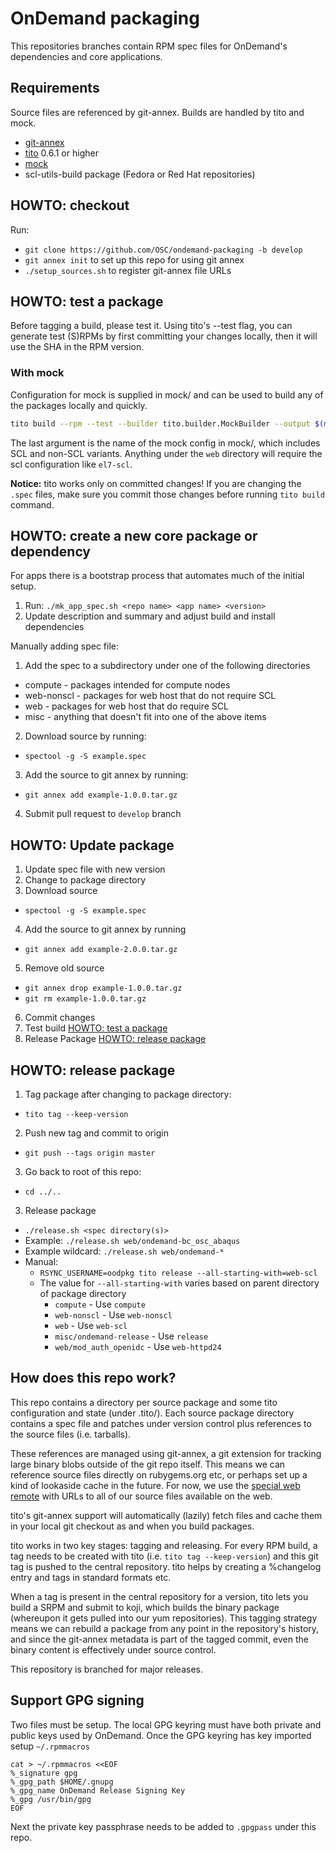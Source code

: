 # OnDemand packaging

This repositories branches contain RPM spec files for OnDemand's dependencies and core applications.

## Requirements

Source files are referenced by git-annex.  Builds are handled by tito and mock.

* [git-annex](http://git-annex.branchable.com/)
* [tito](https://github.com/dgoodwin/tito) 0.6.1 or higher
* [mock](http://fedoraproject.org/wiki/Projects/Mock)
* scl-utils-build package (Fedora or Red Hat repositories)

## HOWTO: checkout

Run:

* `git clone https://github.com/OSC/ondemand-packaging -b develop`
* `git annex init` to set up this repo for using git annex
* `./setup_sources.sh` to register git-annex file URLs

## HOWTO: test a package

Before tagging a build, please test it.  Using tito's --test flag, you can
generate test (S)RPMs by first committing your changes locally, then it will
use the SHA in the RPM version.

### With mock

Configuration for mock is supplied in mock/ and can be used to build any of
the packages locally and quickly.

```sh
tito build --rpm --test --builder tito.builder.MockBuilder --output $(mktemp -d) --arg mock_config_dir=mock/ --dist=.el7 --arg mock=el7-nonscl
```

The last argument is the name of the mock config in mock/, which includes SCL
and non-SCL variants.  Anything under the `web` directory will require the scl configuration like `el7-scl`.

**Notice:** tito works only on committed changes! If you are changing the `.spec` files, make sure you commit those changes before running `tito build` command.

## HOWTO: create a new core package or dependency

For apps there is a bootstrap process that automates much of the initial setup.

1. Run: `./mk_app_spec.sh <repo name> <app name> <version>`
2. Update description and summary and adjust build and install dependencies

Manually adding spec file:

1. Add the spec to a subdirectory under one of the following directories
  * compute - packages intended for compute nodes
  * web-nonscl - packages for web host that do not require SCL
  * web - packages for web host that do require SCL
  * misc - anything that doesn't fit into one of the above items
2. Download source by running:
  * `spectool -g -S example.spec`
3. Add the source to git annex by running:
  * `git annex add example-1.0.0.tar.gz`
4. Submit pull request to `develop` branch

## HOWTO: Update package

1. Update spec file with new version
2. Change to package directory
3. Download source
  * `spectool -g -S example.spec`
4. Add the source to git annex by running
  * `git annex add example-2.0.0.tar.gz`
5. Remove old source
  * `git annex drop example-1.0.0.tar.gz`
  * `git rm example-1.0.0.tar.gz`
6. Commit changes
7. Test build [HOWTO: test a package](#howto-test-a-package)
8. Release Package [HOWTO: release package](#howto-release-package)

## HOWTO: release package

1. Tag package after changing to package directory:
  * `tito tag --keep-version`
2. Push new tag and commit to origin
  * `git push --tags origin master`
3. Go back to root of this repo:
  * `cd ../..`
3. Release package
  * `./release.sh <spec directory(s)>`
  * Example: `./release.sh web/ondemand-bc_osc_abaqus`
  * Example wildcard: `./release.sh web/ondemand-*`
  * Manual:
    * `RSYNC_USERNAME=oodpkg tito release --all-starting-with=web-scl`
    * The value for `--all-starting-with` varies based on parent directory of package directory
      * `compute` - Use `compute`
      * `web-nonscl` - Use `web-nonscl`
      * `web` - Use `web-scl`
      * `misc/ondemand-release` - Use `release`
      * `web/mod_auth_openidc` - Use `web-httpd24`

## How does this repo work?

This repo contains a directory per source package and some tito configuration
and state (under .tito/).  Each source package directory contains a spec
file and patches under version control plus references to the source files
(i.e. tarballs).

These references are managed using git-annex, a git extension for tracking
large binary blobs outside of the git repo itself.  This means we can
reference source files directly on rubygems.org etc, or perhaps set up a kind
of lookaside cache in the future.  For now, we use the [special web remote](http://git-annex.branchable.com/tips/using_the_web_as_a_special_remote/)
with URLs to all of our source files available on the web.

tito's git-annex support will automatically (lazily) fetch files and cache
them in your local git checkout as and when you build packages.

tito works in two key stages: tagging and releasing.  For every RPM build, a
tag needs to be created with tito (i.e. `tito tag --keep-version`) and this
git tag is pushed to the central repository.  tito helps by creating a
%changelog entry and tags in standard formats etc.

When a tag is present in the central repository for a version, tito lets you
build a SRPM and submit to koji, which builds the binary package (whereupon it
gets pulled into our yum repositories).  This tagging strategy means we can
rebuild a package from any point in the repository's history, and since the
git-annex metadata is part of the tagged commit, even the binary content is
effectively under source control.

This repository is branched for major releases.

## Support GPG signing

Two files must be setup.  The local GPG keyring must have both private and public keys used by OnDemand.  Once the GPG keyring has key imported setup `~/.rpmmacros`

```
cat > ~/.rpmmacros <<EOF
%_signature gpg
%_gpg_path $HOME/.gnupg
%_gpg_name OnDemand Release Signing Key
%_gpg /usr/bin/gpg
EOF
```

Next the private key passphrase needs to be added to `.gpgpass` under this repo.
